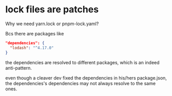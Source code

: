 # lock files are patches

Why we need yarn.lock or pnpm-lock.yaml?

Bcs there are packages like 

```json
"dependencies": {
  "lodash": "^4.17.0"
}
```

the dependencies are resolved to different packages, which is an indeed anti-pattern.

even though a cleaver dev fixed the dependencies in his/hers package.json, the dependencies's dependencies may not always resolve to the same ones.